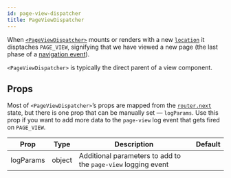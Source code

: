 ```yaml
---
id: page-view-dispatcher
title: PageViewDispatcher
---
```


When [`<PageViewDispatcher>`](/src/components/Routing/PageViewDispatcher/index.js) mounts or renders with a new [`location`](/docs/guides/Routing-redux-state.md#location) it disptaches `PAGE_VIEW`, signifying that we have viewed a new page (the last phase of a [navigation event](/docs/guides/Routing-navigation-event.md)).

`<PageViewDispatcher>` is typically the direct parent of a view component.

## Props

Most of `<PageViewDispatcher>`’s props are mapped from the [`router.next`](/docs/guides/Routing-redux-state.md#routernext) state, but there is one prop that can be manually set — `logParams`. Use this prop if you want to add more data to the `page-view` log event that gets fired on `PAGE_VIEW`.

Prop|Type|Description|Default
---|---|---|---
logParams|object|Additional parameters to add to the `page-view` logging event|

